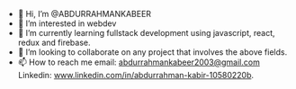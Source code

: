 - 👋 Hi, I’m @ABDURRAHMANKABEER
- 👀 I’m interested in webdev
- 🌱 I’m currently learning fullstack development using javascript, react, redux and firebase.
- 💞️ I’m looking to collaborate on any project that involves the above fields.
- 📫 How to reach me email: abdurrahmankabeer2003@gmail.com Linkedin: www.linkedin.com/in/abdurrahman-kabir-10580220b.

<!---
ABDURRAHMANKABEER/ABDURRAHMANKABEER is a ✨ special ✨ repository because its `README.md` (this file) appears on your GitHub profile.
You can click the Preview link to take a look at your changes.
--->

